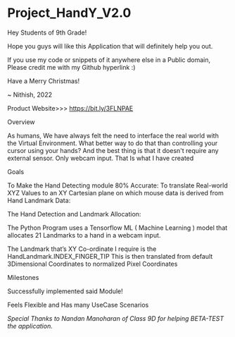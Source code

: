 # Project_HandY_V2.0

Hey Students of 9th Grade!

Hope you guys will like this Application that will definitely help you out.

If you use my code or snippets of it anywhere else in a Public domain,
Please credit me with my Github hyperlink :)

Have a Merry Christmas!

~ Nithish, 2022

Product Website>>> https://bit.ly/3FLNPAE

Overview

As humans, We have always felt the need to interface the real world with the Virtual Environment. What better way to do that than controlling your cursor using your hands? And the best thing is that it doesn't require any external sensor. Only webcam input. That Is what I have created

Goals

To Make the Hand Detecting module 80% Accurate: 
To translate Real-world XYZ Values to an XY Cartesian plane on which mouse data is derived from Hand Landmark Data: 

The Hand Detection and Landmark Allocation:

The Python Program uses a Tensorflow ML ( Machine Learning ) model that allocates 21 Landmarks to a hand in a webcam input.

The Landmark that’s XY Co-ordinate I require is the HandLandmark.INDEX_FINGER_TIP
This is then translated from default 3Dimensional Coordinates to normalized Pixel Coordinates

Milestones

Successfully implemented said Module!

Feels Flexible and Has many UseCase Scenarios

*Special Thanks to Nandan Manoharan of Class 9D for helping BETA-TEST the application.*
